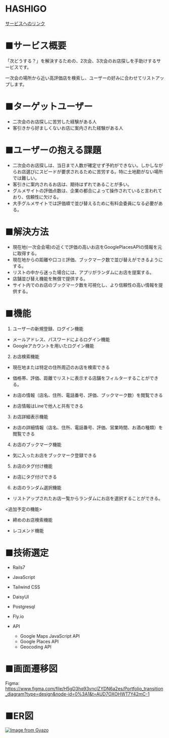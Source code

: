 # **HASHIGO**
[サービスへのリンク](https://hashigo.fly.dev/)

# **■サービス概要**

「次どうする？」を解決するための、2次会、3次会のお店探しを手助けするサービスです。

一次会の場所から近い高評価店を検索し、ユーザーの好みに合わせてリストアップします。


# **■ターゲットユーザー**


- 二次会のお店探しに苦労した経験がある人
- 客引きから好ましくないお店に案内された経験がある人


# **■ユーザーの抱える課題**

- 二次会のお店探しは、当日まで人数が確定せず予約ができない。しかしながらお店選びにスピードが要求されるために苦労する。特に土地勘がない場所では難しい。
- 客引きに案内されるお店は、期待はずれであることが多い。
- グルメサイトの評価点数は、企業の都合によって操作されていると言われており、信頼性に欠ける。
- 大手グルメサイトでは評価順で並び替えるために有料会委員になる必要がある。


# **■解決方法**

- 現在地(一次会会場)の近くで評価の高いお店をGooglePlacesAPIの情報を元に取得する。
- 現在地からの距離や口コミ評価、ブックマーク数で並び替えができるようにする。
- リストの中から迷った場合には、アプリがランダムにお店を提案する。
- 店舗並び替え機能を無償で提供する。
- サイト内でのお店のブックマーク数を可視化し、より信頼性の高い情報を提供する。


# **■機能**

1. ユーザーの新規登録、ログイン機能
- メールアドレス、パスワードによるログイン機能
- Googleアカウントを用いたログイン機能

2. お店検索機能

- 現在地または特定の住所周辺のお店を検索できる

- 価格帯、評価、距離でリストに表示する店舗をフィルターすることができる。

- お店の情報（店名、住所、電話番号、評価、ブックマーク数）を閲覧できる

- お店情報はLineで他人と共有できる

3. お店詳細表示機能

- お店の詳細情報（店名、住所、電話番号、評価、営業時間、お酒の種類）を閲覧できる


4. お店のブックマーク機能

- 気に入ったお店をブックマーク登録できる

5. お店のタグ付け機能

- お店にタグ付けできる

6. お店のランダム選択機能
- リストアップされたお店一覧からランダムにお店を選択することができる。


<追加予定の機能>

- 締めのお店検索機能

- レコメンド機能

# **■技術選定**

- Rails7

- JavaScript

- Tailwind CSS

- DaisyUI

- Postgresql

- Fly.io

- API

    - Google Maps JavaScript API
    - Google Places API
    - Geocoding API

# **■画面遷移図**
Figma:
https://www.figma.com/file/H5gD3hq93vnclZYDN6a2es/Portfolio_transition_diagram?type=design&node-id=0%3A1&t=AUD7OXOHWT7Y42mC-1


# **■ER図**
[![Image from Gyazo](https://i.gyazo.com/239d09f7952f190abde0d0a0a4dc1f1a.png)](https://gyazo.com/239d09f7952f190abde0d0a0a4dc1f1a)


